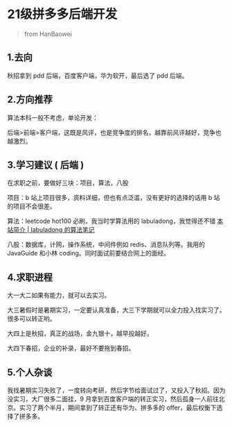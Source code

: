 # 21级拼多多后端开发

> from HanBaowei

## **1.去向**

秋招拿到 pdd 后端，百度客户端，华为软开，最后选了 pdd 后端。

## **2.方向推荐**

算法本科一般不考虑，单论开发：

后端>前端>客户端，这既是风评，也是竞争度的排名，越靠前风评越好，竞争也越激烈。

## **3.学习建议 ( 后端 )**

在求职之前，要做好三块：项目，算法，八股

项目：b 站上项目很多，资料详细，但也有点泛滥，没有更好的选择的话用 b 站的项目不会很差。

算法：leetcode hot100 必刷，我当时学算法用的 labuladong，我觉得还不错 [本站简介 | labuladong 的算法笔记](https://labuladong.online/algo/home/)

八股：数据库，计网，操作系统，中间件例如 redis、消息队列等。我用的 JavaGuide 和小林 coding。同时面试前要结合网上的面经。

## **4.求职进程**

大一大二如果有能力，就可以去实习。

大三暑假时是暑期实习，一定要认真准备，大三下学期就可以全力投入找实习了。很多可以转正哟。

大四上是秋招，真正的战场，金九银十，越早投越好。

大四下春招，企业的补录，最好不要拖到春招。

## **5.个人杂谈**

我找暑期实习失败了，一度转向考研，然后字节给面试过了，又投入了秋招。因为没实习，大厂很多二面挂，9 月拿到百度客户端的转正实习，然后孤身一人前往北京。实习了两个半月，期间拿到了转正还有华为、拼多多的 offer，最后权衡下选择了拼多多。
